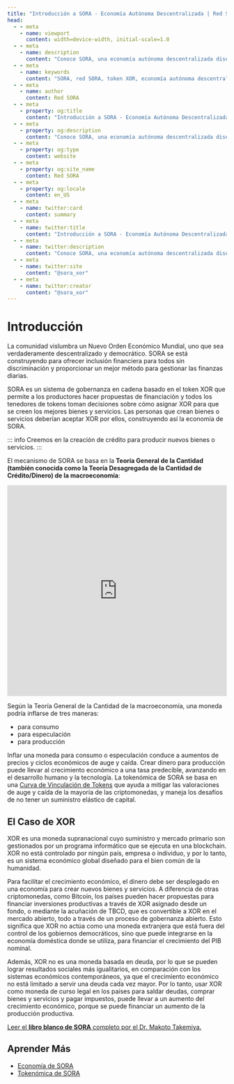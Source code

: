 ```yaml
---
title: "Introducción a SORA - Economía Autónoma Descentralizada | Red SORA"
head:
  - - meta
    - name: viewport
      content: width=device-width, initial-scale=1.0
  - - meta
    - name: description
      content: "Conoce SORA, una economía autónoma descentralizada diseñada para un sistema financiero justo y sostenible. Explora la red SORA, el token XOR y las características clave."
  - - meta
    - name: keywords
      content: "SORA, red SORA, token XOR, economía autónoma descentralizada, sistema financiero justo, sistema financiero sostenible, características clave"
  - - meta
    - name: author
      content: Red SORA
  - - meta
    - property: og:title
      content: "Introducción a SORA - Economía Autónoma Descentralizada | Red SORA"
  - - meta
    - property: og:description
      content: "Conoce SORA, una economía autónoma descentralizada diseñada para un sistema financiero justo y sostenible. Explora la red SORA, el token XOR y las características clave."
  - - meta
    - property: og:type
      content: website
  - - meta
    - property: og:site_name
      content: Red SORA
  - - meta
    - property: og:locale
      content: en_US
  - - meta
    - name: twitter:card
      content: summary
  - - meta
    - name: twitter:title
      content: "Introducción a SORA - Economía Autónoma Descentralizada | Red SORA"
  - - meta
    - name: twitter:description
      content: "Conoce SORA, una economía autónoma descentralizada diseñada para un sistema financiero justo y sostenible. Explora la red SORA, el token XOR y las características clave."
  - - meta
    - name: twitter:site
      content: "@sora_xor"
  - - meta
    - name: twitter:creator
      content: "@sora_xor"
---
```


# Introducción

La comunidad vislumbra un Nuevo Orden Económico Mundial, uno que sea verdaderamente descentralizado y democrático. SORA se está construyendo para ofrecer inclusión financiera para todos sin discriminación y proporcionar un mejor método para gestionar las finanzas diarias.

SORA es un sistema de gobernanza en cadena basado en el token XOR que permite a los productores hacer propuestas de financiación y todos los tenedores de tokens toman decisiones sobre cómo asignar XOR para que se creen los mejores bienes y servicios. Las personas que crean bienes o servicios deberían aceptar XOR por ellos, construyendo así la economía de SORA.

::: info
Creemos en la creación de crédito para producir nuevos bienes o servicios.
:::

El mecanismo de SORA se basa en la **Teoría General de la Cantidad (también conocida como la Teoría Desagregada de la Cantidad de Crédito/Dinero) de la macroeconomía**:

<iframe width="100%" height="484" src="https://www.youtube.com/embed/KEfdlctvHH4" title="Foro Económico de SORA — DISCURSO PRINCIPAL: 'Teoría Desagregada de la Cantidad de Crédito' por el Profesor Richard Werner" frameborder="0" allow="accelerometer; autoplay; clipboard-write; encrypted-media; gyroscope; picture-in-picture; web-share" allowfullscreen></iframe>

Según la Teoría General de la Cantidad de la macroeconomía, una moneda podría inflarse de tres maneras:

- para consumo
- para especulación
- para producción

Inflar una moneda para consumo o especulación conduce a aumentos de precios y ciclos económicos de auge y caída. Crear dinero para producción puede llevar al crecimiento económico a una tasa predecible, avanzando en el desarrollo humano y la tecnología. La tokenómica de SORA se basa en una [Curva de Vinculación de Tokens](/tbc) que ayuda a mitigar las valoraciones de auge y caída de la mayoría de las criptomonedas, y maneja los desafíos de no tener un suministro elástico de capital.

## El Caso de XOR

XOR es una moneda supranacional cuyo suministro y mercado primario son gestionados por un programa informático que se ejecuta en una blockchain. XOR no está controlado por ningún país, empresa o individuo, y por lo tanto, es un sistema económico global diseñado para el bien común de la humanidad.

Para facilitar el crecimiento económico, el dinero debe ser desplegado en una economía para crear nuevos bienes y servicios. A diferencia de otras criptomonedas, como Bitcoin, los países pueden hacer propuestas para financiar inversiones productivas a través de XOR asignado desde un fondo, o mediante la acuñación de TBCD, que es convertible a XOR en el mercado abierto, todo a través de un proceso de gobernanza abierto. Esto significa que XOR no actúa como una moneda extranjera que está fuera del control de los gobiernos democráticos, sino que puede integrarse en la economía doméstica donde se utiliza, para financiar el crecimiento del PIB nominal.

Además, XOR no es una moneda basada en deuda, por lo que se pueden lograr resultados sociales más igualitarios, en comparación con los sistemas económicos contemporáneos, ya que el crecimiento económico no está limitado a servir una deuda cada vez mayor. Por lo tanto, usar XOR como moneda de curso legal en los países para saldar deudas, comprar bienes y servicios y pagar impuestos, puede llevar a un aumento del crecimiento económico, porque se puede financiar un aumento de la producción productiva.

[Leer el **libro blanco de SORA** completo por el Dr. Makoto Takemiya.](https://sora.org/pub/The-Case-for-XOR.pdf)

## Aprender Más

- [Economía de SORA](/sora-economy.md)
- [Tokenómica de SORA](/tokenomics.md)


